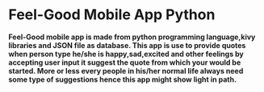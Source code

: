 <h1>Feel-Good Mobile App Python</h1>

<strong>Feel-Good mobile app is made from python programming language,kivy libraries and 
JSON file as database. This app is use to provide quotes when person type he/she is 
happy,sad,excited and other feelings by accepting user input it suggest the quote
from which your would be started. More or less every people in his/her normal life
always need some type of suggestions hence this app might show light in path.</strong>
